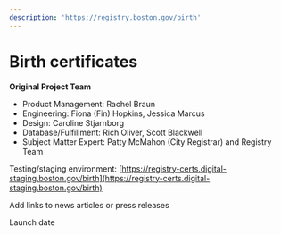```yaml
---
description: 'https://registry.boston.gov/birth'
---
```


# Birth certificates

**Original Project Team**

* Product Management: Rachel Braun
* Engineering: Fiona \(Fin\) Hopkins, Jessica Marcus
* Design: Caroline Stjarnborg
* Database/Fulfillment: Rich Oliver, Scott Blackwell
* Subject Matter Expert: Patty McMahon \(City Registrar\) and Registry Team

Testing/staging environment: [https://registry-certs.digital-staging.boston.gov/birth](https://registry-certs.digital-staging.boston.gov/birth)

Add links to news articles or press releases

Launch date

